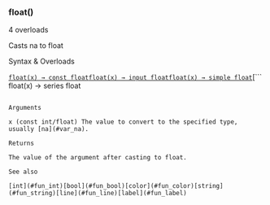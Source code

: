 ### float()

4 overloads

Casts na to float

Syntax & Overloads

[```
float(x) → const float
```](#fun_float-0)[```
float(x) → input float
```](#fun_float-1)[```
float(x) → simple float
```](#fun_float-2)[```
float(x) → series float
```](#fun_float-3)

Arguments

x (const int/float) The value to convert to the specified type, usually [na](#var_na).

Returns

The value of the argument after casting to float.

See also

[int](#fun_int)[bool](#fun_bool)[color](#fun_color)[string](#fun_string)[line](#fun_line)[label](#fun_label)
